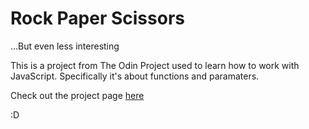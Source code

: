 # Rock Paper Scissors
...But even less interesting

This is a project from The Odin Project used to learn how to work with JavaScript. Specifically it's about functions and paramaters.

Check out the project page [here](https://www.theodinproject.com/courses/web-development-101/lessons/rock-paper-scissors)

:D
